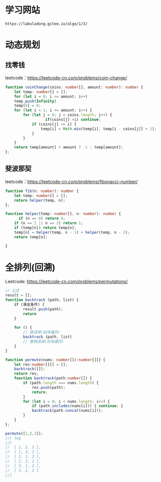# 学习网站

```
https://labuladong.gitee.io/algo/1/3/
```

# 动态规划

## 找零钱

leetcode：https://leetcode-cn.com/problems/coin-change/

```typescript
function coinChange(coins: number[], amount: number): number {
    let temp: number[] = [];
    for (let i = 0; i <= amount; i++)
    temp.push(Infinity)
    temp[0] = 0;
    for (let i = 1; i <= amount; i++) {
        for (let j = 0; j < coins.length; j++) {
                  if(coins[j] >i) continue;
            if (coins[j] <= i) {
                temp[i] = Math.min(temp[i], temp[i - coins[j]] + 1);
            }
        }
    }
    return temp[amount] > amount ? -1 : temp[amount];
};
```

## 斐波那契

leetcode：https://leetcode-cn.com/problems/fibonacci-number/

```typescript
function fib(n: number): number {
    let temp: number[] = [];
    return helper(temp, n);
};

function helper(temp: number[], n: number): number {
      if (n == 0) return 0;
    if (n == 1 || n == 2) return 1;
    if (temp[n]) return temp[n];
    temp[n] = helper(temp, n - 1) + helper(temp, n - 2);
    return temp[n];

}
```



# 全排列(回溯)

Leetcode: https://leetcode-cn.com/problems/permutations/

```typescript
// 公式
result = [];
function backtrack (path, list) {
    if (满足条件) {
        result.push(path);
        return
    }
    
    for () {
        // 做选择(前序遍历)
        backtrack (path, list)
        // 撤销选择(后续遍历)
    }
}
```

```typescript
function permute(nums: number[]):number[][] {
    let res:number[][] = [];
    backtrack([]);
    return res;
    function backtrack(path:number[]) {
        if (path.length === nums.length) {
            res.push(path);
            return;
        }
        for (let i = 0; i < nums.length; i++) {
            if (path.includes(nums[i])) { continue; }
            backtrack(path.concat(nums[i]));
        }
    }
};

permute([1,2,3]);
/// log
//[
//  [ 1, 2, 3 ],
//  [ 1, 3, 2 ],
//  [ 2, 1, 3 ],
//  [ 2, 3, 1 ],
//  [ 3, 1, 2 ],
//  [ 3, 2, 1 ]
//]
```


